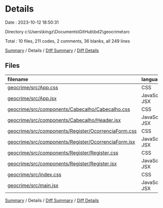 # Details

Date : 2023-10-12 18:50:31

Directory c:\\Users\\kingz\\Documents\\GitHub\\bd2\\geocrime\\src

Total : 10 files,  211 codes, 2 comments, 36 blanks, all 249 lines

[Summary](results.md) / Details / [Diff Summary](diff.md) / [Diff Details](diff-details.md)

## Files
| filename | language | code | comment | blank | total |
| :--- | :--- | ---: | ---: | ---: | ---: |
| [geocrime/src/App.css](/geocrime/src/App.css) | CSS | 10 | 0 | 1 | 11 |
| [geocrime/src/App.jsx](/geocrime/src/App.jsx) | JavaScript JSX | 17 | 0 | 4 | 21 |
| [geocrime/src/components/Cabecalho/Cabecalho.css](/geocrime/src/components/Cabecalho/Cabecalho.css) | CSS | 14 | 0 | 2 | 16 |
| [geocrime/src/components/Cabecalho/Header.jsx](/geocrime/src/components/Cabecalho/Header.jsx) | JavaScript JSX | 9 | 0 | 2 | 11 |
| [geocrime/src/components/Register/OcorrenciaForm.css](/geocrime/src/components/Register/OcorrenciaForm.css) | CSS | 34 | 0 | 7 | 41 |
| [geocrime/src/components/Register/OcorrenciaForm.jsx](/geocrime/src/components/Register/OcorrenciaForm.jsx) | JavaScript JSX | 89 | 2 | 15 | 106 |
| [geocrime/src/components/Register/Register.css](/geocrime/src/components/Register/Register.css) | CSS | 6 | 0 | 0 | 6 |
| [geocrime/src/components/Register/Register.jsx](/geocrime/src/components/Register/Register.jsx) | JavaScript JSX | 9 | 0 | 1 | 10 |
| [geocrime/src/index.css](/geocrime/src/index.css) | CSS | 14 | 0 | 2 | 16 |
| [geocrime/src/main.jsx](/geocrime/src/main.jsx) | JavaScript JSX | 9 | 0 | 2 | 11 |

[Summary](results.md) / Details / [Diff Summary](diff.md) / [Diff Details](diff-details.md)